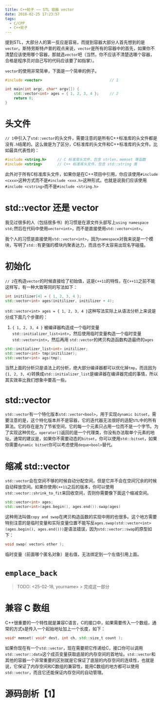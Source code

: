 ```yaml
---
title: C++轮子 —— STL 容器 vector
date: 2018-02-25 17:23:57
tags:
  - C/CPP
  - C++轮子
---
```


提到STL，大部分人的第一反应是容易，而提到容器大部分人首先想到的是`vector`。斯特劳斯特卢普的观点来说，`vector`是所有的容器中的首先，如果你不清楚应该使用哪个容器，那就选`vector`吧（当然，你不应该不清楚选哪个容器，合格是程序员对自己写的代码应该要了如指掌）。

`vector`的使用非常简单，下面是一个简单的例子。

```c++
#include <vector>                               // 1

int main(int argc, char* argv[]) {
    std::vector<int> ages = { 1, 2, 3, 4 };     // 2
    return 0;
}
```

# 头文件

`// 1`中引入了`std::vector`的头文件，需要注意的是所有C++标准库的头文件都是没有`.h`结尾的。这么做是为了区分，C标准库的头文件和C++标准库的头文件。比如最具代表性的：

```c++
#include <string.h>     // C 标准库头文件，包含 strlen，memset 等函数
#include <string>       // C++ 标准库头文件，包含 std::string 类
```

此外对于所有C标准库头文件，如果你是在C++项目中引用，你应该使用`#include <cxxx>`这种方式而不是`#include <xxx.h>`这种形式。也就是说我们应该使用`#include <cstring>`而不是`#include <string.h>`

# std::vector 还是 vector

我见过很多的人（包括很多书）的习惯是在源文件头部写上`using namespace std;`然后在代码中使用`vector<int>`，而不是直接使用`std::vector<int>`。

我个人的习惯是直接使用`std::vector<int>`，因为`namespace`对我来说是一个模块，写明了`std::`有更强的模块内聚表达力，而且也不太容易出现名字碰撞。

# 初始化

`// 2`在构造`vector`的时候直接给了初始值，这是`C++11`的特性，在`C++11`之前不能这样写，有一种大致等同的写法如下：

```c++
int initilizer[4] = { 1, 2, 3, 4 };
std::vector<int> ages(initilizer, initilizer + 4);
```

`std::vector<int> ages = { 1, 2, 3, 4 }`这种写法实际上从语法分析上来说是分成下面几个步骤的：

1. `{ 1, 2, 3, 4 }` 被编译器构造成一个临时变量`std::initializer_list<int>`，然后使用临时变量构造一个临时变量 `std::vector<int>`，然后再用 `std::vector`的拷贝构造函数构造最终的`ages`

```c++
std::initializer_list<int> initilizer;
std::vector<int> tmp(initilizer);
std::vector<int> ags(tmp);
```

当然上面的分析只是语法上的分析，绝大部分编译器都可以优化掉`tmp`，而且因为`{1, 2, 3, 4}`转换成`std::initializer_list`是编译器在编译器完成的事情，所以其实效率比我们想象中要高一些。

# std::vector<bool>

`std::vector`有一个特化版本`std::vector<bool>`，用于实现`dynamic bitset`，需要注意的是，这个特化版本并不是容器，它的迭代器无法很好的适配`STL`中的所有算法。它的存在是为了节省空间，它的每一个元素只占用一位而不是一个字节。为了实现这种优化，`operator[]`返回的是一个代理类，你没有办法取单个元素的地址。通常的建议是，如果你不需要动态的`bitset`，你可以使用`std::bitset`，如果你需要`dynamic bitset`你可以考虑使用`deque<bool>`替代。

# 缩减 std::vector

`std::vector`会在空间不够的时候自动分配空间，但是它并不会在空间冗余的时候自动释放空间。如果你使用`C++11`之后的版本，你可以使用`std::vector::shrink_to_fit`来回收空间，否则你需要像下面这个缩减空间。

```c++
std::vector<int> ages;
std::vector<int>(ages.begin(), ages.end()).swap(ages)
```

这种用法叫做`copy and swap`在拷贝构造函数的实现中用的也很多。这个地方需要特别注意的是临时变量和实际变量位置不能写反`ages.swap(std::vector<int>(ages.begin(), ages.end()))`是语法错误，因为`std::vector::swap`的原型如下：

```c++
void swap( vector& other );
```

临时变量（前面哪个匿名对象）是右值，无法绑定到一个左值引用上面。

# `emplace_back`

>  TODO:  <25-02-18, yourname> > 完成这一部分

# 兼容 C 数组

C++很重要的一个特性就是兼容C语言，C的接口中，如果需要传入一个数组，通常的方式s是传入一个起始地址加上一个长度，如下：

```c++
void* memset( void* dest, int ch, std::size_t count );
```

如果你现在有一个`std::vector`，现在需要把它传递给C，接口你可以调用`std::vector::data`这个成员变量获取底层的内存空间的首地址。`std::vector`和其他的容器一个非常重要的区别就是它保证了底层的内存空间的连续性，也就是说，它保证了内存空间和C数组的兼容性，能用C数组的地方都可以使用`std::vector`，而且它还能保证内存空间的自动管理。

# 源码剖析【1】
